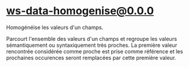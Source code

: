 # ws-data-homogenise@0.0.0

Homogénéise les valeurs d'un champs.

Parcourt l'ensemble des valeurs d'un champs et regroupe les valeurs sémantiquement ou syntaxiquement très proches. La première valeur rencontrée considérée comme proche est prise comme référence et les prochaines occurences seront remplacées par cette première valeur.
